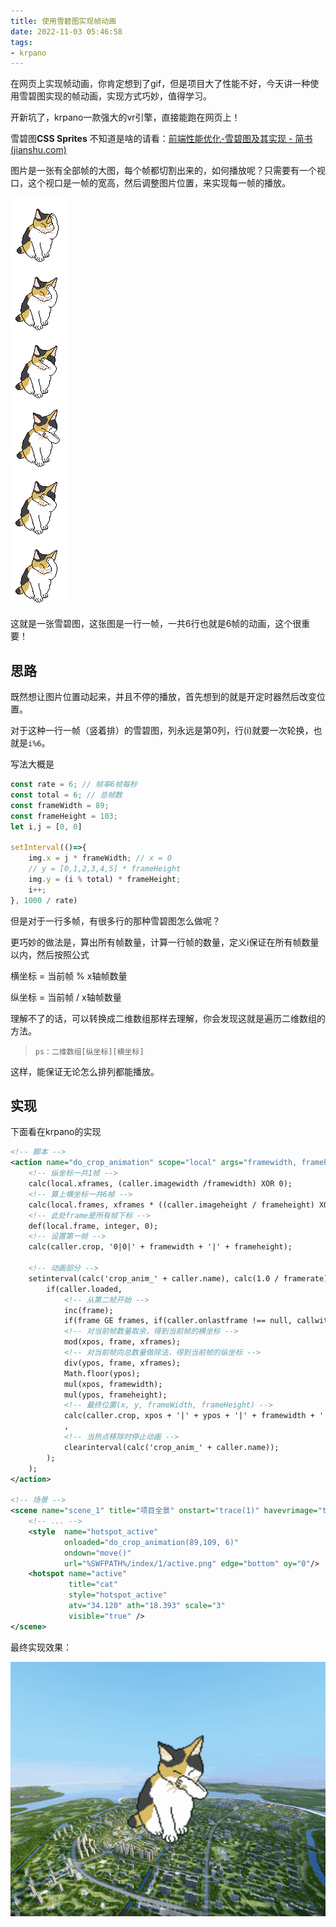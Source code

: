 ```yaml
---
title: 使用雪碧图实现帧动画
date: 2022-11-03 05:46:58
tags:
- krpano
---
```


在网页上实现帧动画，你肯定想到了gif，但是项目大了性能不好，今天讲一种使用雪碧图实现的帧动画，实现方式巧妙，值得学习。

<!--more-->

开新坑了，krpano一款强大的vr引擎，直接能跑在网页上！



雪碧图**CSS Sprites** 不知道是啥的请看：[前端性能优化-雪碧图及其实现 - 简书 (jianshu.com)](https://www.jianshu.com/p/84944af9ccca)

图片是一张有全部帧的大图，每个帧都切割出来的，如何播放呢？只需要有一个视口，这个视口是一帧的宽高，然后调整图片位置，来实现每一帧的播放。

![active](使用雪碧图实现帧动画/active.png)

这就是一张雪碧图，这张图是一行一帧，一共6行也就是6帧的动画，这个很重要！



## 思路

既然想让图片位置动起来，并且不停的播放，首先想到的就是开定时器然后改变位置。

对于这种一行一帧（竖着排）的雪碧图，列永远是第0列，行(i)就要一次轮换，也就是`i%6`。

写法大概是

```javascript
const rate = 6; // 帧率6帧每秒
const total = 6; // 总帧数
const frameWidth = 89;
const frameHeight = 103;
let i,j = [0, 0]

setInterval(()=>{
    img.x = j * frameWidth; // x = 0
    // y = [0,1,2,3,4,5] * frameHeight
    img.y = (i % total) * frameHeight;
    i++;
}, 1000 / rate)
```

但是对于一行多帧，有很多行的那种雪碧图怎么做呢？

更巧妙的做法是，算出所有帧数量，计算一行帧的数量，定义i保证在所有帧数量以内，然后按照公式

横坐标 = 当前帧 % x轴帧数量

纵坐标 = 当前帧 / x轴帧数量

理解不了的话，可以转换成二维数组那样去理解，你会发现这就是遍历二维数组的方法。

> ```ps：二维数组[纵坐标][横坐标]```

这样，能保证无论怎么排列都能播放。



## 实现

下面看在krpano的实现

```xml
<!-- 脚本 -->
<action name="do_crop_animation" scope="local" args="framewidth, frameheight, framerate">
	<!-- 纵坐标一共1帧 -->
	calc(local.xframes, (caller.imagewidth /framewidth) XOR 0);
	<!-- 算上横坐标一共6帧 -->
	calc(local.frames, xframes * ((caller.imageheight / frameheight) XOR 0));
	<!-- 此处frame是所有帧下标 -->
	def(local.frame, integer, 0);
	<!-- 设置第一帧 -->
	calc(caller.crop, '0|0|' + framewidth + '|' + frameheight);
	
	<!-- 动画部分 -->
	setinterval(calc('crop_anim_' + caller.name), calc(1.0 / framerate),
		if(caller.loaded,
			<!-- 从第二帧开始 -->
			inc(frame);
			if(frame GE frames, if(caller.onlastframe !== null, callwith(caller, onlastframe() ) ); set(frame,0); );
			<!-- 对当前帧数量取余，得到当前帧的横坐标 -->
			mod(xpos, frame, xframes);
			<!-- 对当前帧向总数量做除法，得到当前帧的纵坐标 -->
			div(ypos, frame, xframes);
			Math.floor(ypos);
			mul(xpos, framewidth);
			mul(ypos, frameheight);
			<!-- 最终位置(x, y, frameWidth, frameHeight) -->
			calc(caller.crop, xpos + '|' + ypos + '|' + framewidth + '|' + frameheight);
			,
			<!-- 当热点移除时停止动画 -->
			clearinterval(calc('crop_anim_' + caller.name));
		);
	);
</action>

<!-- 场景 -->
<scene name="scene_1" title="项目全景" onstart="trace(1)" havevrimage="true" lat="" lng="" heading="">
	<!-- ... -->
	<style 	name="hotspot_active"
	  		onloaded="do_crop_animation(89,109, 6)"
	  		ondown="move()"
			url="%SWFPATH%/index/1/active.png" edge="bottom" oy="0"/>
	<hotspot name="active" 
             title="cat" 
             style="hotspot_active" 
             atv="34.120" ath="18.393" scale="3" 
             visible="true" />
</scene>

```

最终实现效果：

![动画](使用雪碧图实现帧动画/动画.gif)